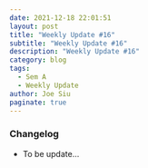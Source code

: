 ```yaml
---
date: 2021-12-18 22:01:51
layout: post
title: "Weekly Update #16"
subtitle: "Weekly Update #16"
description: "Weekly Update #16"
category: blog
tags:
  - Sem A
  - Weekly Update
author: Joe Siu
paginate: true
---
```

### Changelog

* To be update...
